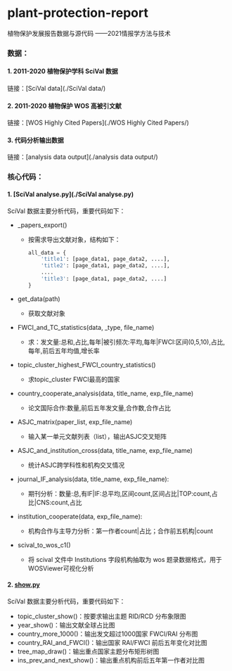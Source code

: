# plant-protection-report
植物保护发展报告数据与源代码 ——2021情报学方法与技术

### 数据：

#### 1. 2011-2020 植物保护学科 SciVal 数据

链接：[SciVal data](./SciVal data/)

#### 2. 2011-2020 植物保护 WOS 高被引文献

链接：[WOS Highly Cited Papers](./WOS Highly Cited Papers/)

#### 3. 代码分析输出数据

链接：[analysis data output](./analysis data output/)

### 核心代码：

#### 1. [SciVal analyse.py](./SciVal analyse.py)

SciVal 数据主要分析代码，重要代码如下：

* _papers_export()

  * 按需求导出文献对象，结构如下：

    ```python
    all_data = {
        'title1': [page_data1, page_data2, ....],
        'title2': [page_data1, page_data2, ....],
        ....
        'title3': [page_data1, page_data2, ....]
    }
    ```

* get_data(path)

  * 获取文献对象

* FWCI_and_TC_statistics(data, _type, file_name)

  * 求：发文量:总和,占比,每年|被引频次:平均,每年|FWCI:区间(0,5,10),占比,每年,前后五年均值,增长率

* topic_cluster_highest_FWCI_country_statistics()

  * 求topic_cluster FWCI最高的国家

* country_cooperate_analysis(data, title_name, exp_file_name)

  * 论文国际合作:数量,前后五年发文量,合作数,合作占比

* ASJC_matrix(paper_list, exp_file_name)

  * 输入某一单元文献列表（list），输出ASJC交叉矩阵

* ASJC_and_institution_cross(data, title_name, exp_file_name)

  * 统计ASJC跨学科性和机构交叉情况

* journal_IF_analysis(data, title_name, exp_file_name):

  * 期刊分析：数量:总,有IF|IF:总平均,区间count,区间占比|TOP:count,占比|CNS:count,占比

* institution_cooperate(data, exp_file_name):

  * 机构合作与主导力分析：第一作者count|占比；合作前五机构|count

* scival_to_wos_c1()

  * 将 scival 文件中 Institutions 字段机构抽取为 wos 题录数据格式，用于WOSViewer可视化分析

#### 2. [show.py](./show.py)

SciVal 数据主要分析代码，重要代码如下：

* topic_cluster_show()：按要求输出主题 RID/RCD 分布象限图
* year_show()：输出文献全球占比图
* country_more_1000()：输出发文超过1000国家 FWCI/RAI 分布图
* country_RAI_and_FWCI()：输出国家 RAI/FWCI 前后五年变化对比图
* tree_map_draw()：输出重点国家主题分布矩形树图
* ins_prev_and_next_show()：输出重点机构前后五年第一作者对比图
